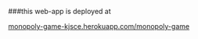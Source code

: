 ###this web-app is deployed at 

[monopoly-game-kjsce.herokuapp.com/monopoly-game](https://monopoly-game-kjsce.herokuapp.com/monopoly-game)
